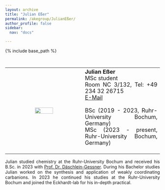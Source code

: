 ```yaml
---
layout: archive
title: "Julian Eßer"
permalink: /akegroup/JulianEßer/
author_profile: false
sidebar:
  nav: "docs"

---
```


{% include base_path %}

<font size="2"><br/></font>
<table> <style>table, th, td {border: transparent;}</style> <tr>
<td style="width:50%;" align="center" valign="middle"><img src="https://AKEckhardt.github.io/images/JulianEßer_2023.jpg" width="50%" height="auto%" align="middle"></td>
<td style="width:50%;" align="justify" valign="middle">
<font size="4">
<b>Julian Eßer</b><br/>
MSc student<br/>
Room NC 3/132, Tel: +49 234 32 26715<br/>
<a href="mailto:Julian.Eßer@ruhr-uni-bochum.de">E-Mail</a><br/>
<br/>
BSc (2019 - 2023, Ruhr-University Bochum, Germany)<br/>
MSc (2023 - present, Ruhr-University Bochum, Germany)<br/>
<br/>

</font>
</td>
</tr></table>

<p style='text-align: justify;'>
Julian studied chemistry at the Ruhr-University Bochum and received his B.Sc. in 2023 with 
<a href="https://www.gessnerlab.ruhr-uni-bochum.de/">Prof. Dr. Däschlein-Gessner</a>. 
During his Bachelor studies Julian worked on the synthesis and application of weakly coordinating carbanions. 
In 2023 he continued his studies at the Ruhr-University Bochum and joined the Eckhardt-lab for his in-depth practical. 
</p>









